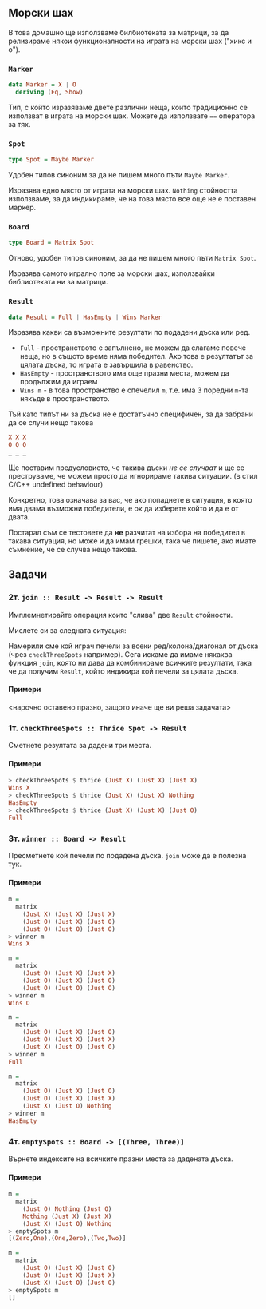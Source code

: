 ## Морски шах

В това домашно ще използваме билбиотеката за матрици, за да релизираме някои функционалности на играта на морски шах ("хикс и о").

### `Marker`

```haskell
data Marker = X | O
  deriving (Eq, Show)
```

Тип, с който изразяваме двете различни неща, които традиционно се използват в играта на морски шах.
Можете да използвате `==` оператора за тях.

### `Spot`

```haskell
type Spot = Maybe Marker
```

Удобен типов синоним за да не пишем много пъти `Maybe Marker`.

Изразява едно място от играта на морски шах.
`Nothing` стойността използваме, за да индикираме, че на това място все още не е поставен маркер.

### `Board`

```haskell
type Board = Matrix Spot
```

Отново, удобен типов синоним, за да не пишем много пъти `Matrix Spot`.

Изразява самото игрално поле за морски шах, използвайки библиотеката ни за матрици.

### `Result`

```haskell
data Result = Full | HasEmpty | Wins Marker
```

Изразява какви са възможните резултати по подадени дъска или ред.

* `Full` - пространството е запълнено, не можем да слагаме повече неща, но в същото време няма победител.
  Ако това е резултатът за цялата дъска, то играта е завършила в равенство.
* `HasEmpty` - пространството има още празни места, можем да продължим да играем
* `Wins m` - в това пространство е спечелил `m`, т.е. има 3 поредни `m`-та някъде в пространството.

Тъй като типът ни за дъска не е достатъчно специфичен, за да забрани да се случи нещо такова

```haskell
X X X
O O O
_ _ _
```

Ще поставим предусловието, че такива дъски _не се случват_ и ще се преструваме, че можем просто да игнорираме такива ситуации. (в стил C/C++ undefined behaviour)

Конкретно, това означава за вас, че ако попаднете в ситуация, в която има двама възможни победители, е ок да изберете който и да е от двата.

Постарал съм се тестовете да **не** разчитат на избора на победител в такава ситуация, но може и да имам грешки, така че пишете, ако имате съмнение, че се случва нещо такова.

## Задачи

### 2т. `join :: Result -> Result -> Result`

Имплемнетирайте операция които "слива" две `Result` стойности.

Мислете си за следната ситуация:

Намерили сме кой играч печели за всеки ред/колона/диагонал от дъска (чрез `checkThreeSpots` например).
Сега искаме да имаме някаква функция `join`, която ни дава да комбинираме всичките резултати, така че да получим
`Result`, който индикира кой печели за цялата дъска.

#### Примери

<нарочно оставено празно, защото иначе ще ви реша задачата>

### 1т. `checkThreeSpots :: Thrice Spot -> Result`

Сметнете резултата за дадени три места.

#### Примери

```haskell
> checkThreeSpots $ thrice (Just X) (Just X) (Just X)
Wins X
> checkThreeSpots $ thrice (Just X) (Just X) Nothing
HasEmpty
> checkThreeSpots $ thrice (Just X) (Just X) (Just O)
Full
```

### 3т. `winner :: Board -> Result`

Пресметнете кой печели по подадена дъска. `join` може да е полезна тук.

#### Примери

```haskell
m =
  matrix
    (Just X) (Just X) (Just X)
    (Just O) (Just X) (Just O)
    (Just O) (Just O) (Just O)
> winner m
Wins X

m =
  matrix
    (Just O) (Just X) (Just X)
    (Just O) (Just X) (Just O)
    (Just O) (Just O) (Just O)
> winner m
Wins O

m =
  matrix
    (Just O) (Just X) (Just O)
    (Just O) (Just X) (Just X)
    (Just X) (Just O) (Just O)
> winner m
Full

m =
  matrix
    (Just O) (Just X) (Just O)
    (Just O) (Just X) (Just X)
    (Just X) (Just O) Nothing
> winner m
HasEmpty
```

### 4т. `emptySpots :: Board -> [(Three, Three)]`

Върнете индексите на всичките празни места за дадената дъска.

#### Примери

```haskell
m =
  matrix
    (Just O) Nothing (Just O)
    Nothing (Just X) (Just X)
    (Just X) (Just O) Nothing
> emptySpots m
[(Zero,One),(One,Zero),(Two,Two)]

m =
  matrix
    (Just O) (Just X) (Just O)
    (Just O) (Just X) (Just X)
    (Just X) (Just O) (Just O)
> emptySpots m
[]
```
